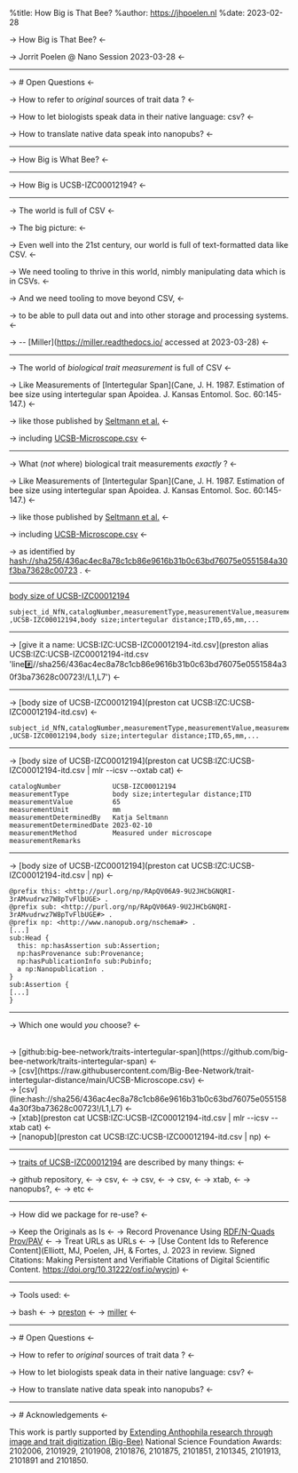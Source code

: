 %title: How Big is That Bee?
%author: https://jhpoelen.nl
%date: 2023-02-28


-> How Big is That Bee? <-

-> Jorrit Poelen @ Nano Session 2023-03-28 <-

---------------------------------------------------
-> # Open Questions <-

-> How to refer to *original* sources of trait data ? <-

-> How to let biologists speak data in their native language: csv? <-

-> How to translate native data speak into nanopubs? <-


---------------------------------------------------

-> How Big is What Bee? <-

---------------------------------------------------

-> How Big is UCSB-IZC00012194? <-


---------------------------------------------------
-> The world is full of CSV <-

-> The big picture: <-

-> Even well into the 21st century, our world is full of text-formatted data like CSV. <-

-> We need tooling to thrive in this world, nimbly manipulating data which is in CSVs. <-

-> And we need tooling to move beyond CSV, <-

-> to be able to pull data out and into other storage and processing systems. <-

-> -- [Miller](https://miller.readthedocs.io/ accessed at 2023-03-28) <-

---------------------------------------------------

-> The world of *biological trait measurement* is full of CSV <-


-> Like Measurements of [Intertegular Span](Cane, J. H. 1987. Estimation of bee size using intertegular span Apoidea. J. Kansas Entomol. Soc. 60:145-147.) <-

-> like those published by [Seltmann et al.](https://github.com/Big-Bee-Network/trait-intertegular-distance) <-

-> including [UCSB-Microscope.csv](https://raw.githubusercontent.com/Big-Bee-Network/trait-intertegular-distance/main/UCSB-Microscope.csv) <-

---------------------------------------------------

-> What (*not* where) biological trait measurements *exactly* ? <-

-> Like Measurements of [Intertegular Span](Cane, J. H. 1987. Estimation of bee size using intertegular span Apoidea. J. Kansas Entomol. Soc. 60:145-147.) <-

-> like those published by [Seltmann et al.](https://github.com/Big-Bee-Network/trait-intertegular-distance) <-

-> including [UCSB-Microscope.csv](https://raw.githubusercontent.com/Big-Bee-Network/trait-intertegular-distance/main/UCSB-Microscope.csv) <-

-> as identified by [hash://sha256/436ac4ec8a78c1cb86e9616b31b0c63bd76075e0551584a30f3ba73628c00723](https://linker.bio/hash://sha256/436ac4ec8a78c1cb86e9616b31b0c63bd76075e0551584a30f3ba73628c00723) . <-

---------------------------------------------------

[body size of UCSB-IZC00012194](line:hash://sha256/436ac4ec8a78c1cb86e9616b31b0c63bd76075e0551584a30f3ba73628c00723!/L1,L7)

```
subject_id_NfN,catalogNumber,measurementType,measurementValue,measurementUnit,... 
,UCSB-IZC00012194,body size;intertegular distance;ITD,65,mm,...
```

---------------------------------------------------

-> [give it a name: UCSB:IZC:UCSB-IZC00012194-itd.csv](preston alias UCSB:IZC:UCSB-IZC00012194-itd.csv 'line:hash://sha256/436ac4ec8a78c1cb86e9616b31b0c63bd76075e0551584a30f3ba73628c00723!/L1,L7') <-



---------------------------------------------------

-> [body size of UCSB-IZC00012194](preston cat UCSB:IZC:UCSB-IZC00012194-itd.csv) <-

```
subject_id_NfN,catalogNumber,measurementType,measurementValue,measurementUnit,... 
,UCSB-IZC00012194,body size;intertegular distance;ITD,65,mm,...
```
---------------------------------------------------

-> [body size of UCSB-IZC00012194](preston cat UCSB:IZC:UCSB-IZC00012194-itd.csv | mlr --icsv --oxtab cat) <-

```
catalogNumber             UCSB-IZC00012194
measurementType           body size;intertegular distance;ITD
measurementValue          65
measurementUnit           mm
measurementDeterminedBy   Katja Seltmann
measurementDeterminedDate 2023-02-10
measurementMethod         Measured under microscope
measurementRemarks        
```

----------------------------------------------------

-> [body size of UCSB-IZC00012194](preston cat UCSB:IZC:UCSB-IZC00012194-itd.csv | np) <-

```
@prefix this: <http://purl.org/np/RApQV06A9-9U2JHCbGNQRI-3rAMvudrwz7W8pTvFlbUGE> . 
@prefix sub: <http://purl.org/np/RApQV06A9-9U2JHCbGNQRI-3rAMvudrwz7W8pTvFlbUGE#> . 
@prefix np: <http://www.nanopub.org/nschema#> . 
[...]
sub:Head {   
  this: np:hasAssertion sub:Assertion;     
  np:hasProvenance sub:Provenance;     
  np:hasPublicationInfo sub:Pubinfo;     
  a np:Nanopublication . 
}  
sub:Assertion {
[...]
}
```

--------------------------------------------------

-> Which one would *you* choose? <-

<br>
-> [github:big-bee-network/traits-intertegular-span](https://github.com/big-bee-network/traits-intertegular-span) <-
<br>
-> [csv](https://raw.githubusercontent.com/Big-Bee-Network/trait-intertegular-distance/main/UCSB-Microscope.csv) <-
<br>
-> [csv](line:hash://sha256/436ac4ec8a78c1cb86e9616b31b0c63bd76075e0551584a30f3ba73628c00723!/L1,L7) <-
<br>
-> [xtab](preston cat UCSB:IZC:UCSB-IZC00012194-itd.csv | mlr --icsv --xtab cat) <-
<br>
-> [nanopub](preston cat UCSB:IZC:UCSB-IZC00012194-itd.csv | np) <-

--------------------------------------------------

-> [traits of UCSB-IZC00012194](hash://sha256/96bfde1efa599e0e8e61de18b14d61dd308737f684950e4079c04e9bc0f33958) are described by many things: <-

-> github repository, <-
-> csv, <-
-> csv, <-
-> csv, <-
-> xtab, <-
-> nanopubs?, <-
-> etc <-

--------------------------------------------------

-> How did we package for re-use? <-

->  Keep the Originals as Is <-
->  Record Provenance Using [RDF/N-Quads Prov/PAV](https://preston.guoda.bio) <-
->  Treat URLs as URLs <-
->  [Use Content Ids to Reference Content](Elliott, MJ, Poelen, JH, & Fortes, J. 2023 in review. Signed Citations: Making Persistent and Verifiable Citations of Digital Scientific Content. https://doi.org/10.31222/osf.io/wycjn) <-


--------------------------------------------------

-> Tools used: <-

-> bash <-
-> [preston](https://preston.guoda.bio) <-
-> [miller](https://miller.readthedocs.io/) <-

--------------------------------------------------

-> # Open Questions <-

-> How to refer to *original* sources of trait data ? <-

-> How to let biologists speak data in their native language: csv? <-

-> How to translate native data speak into nanopubs? <-

--------------------------------------------------

-> # Acknowledgements <-

This work is partly supported by [Extending Anthophila research through image and trait digitization (Big-Bee)](https://big-bee.net) National Science Foundation Awards: 2102006, 2101929, 2101908, 2101876, 2101875, 2101851, 2101345, 2101913, 2101891 and 2101850.
